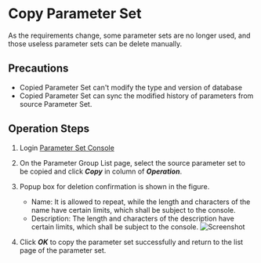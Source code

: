 # Copy Parameter Set
As the requirements change, some parameter sets are no longer used, and those useless parameter sets can be delete manually.

## Precautions

* Copied Parameter Set can't modify the type and version of database
* Copied Parameter Set can sync the modified history of parameters from source Parameter Set.

## Operation Steps

1. Login [Parameter Set Console](https://rds-console.jdcloud.com/paramgroup/list)
2. On the Parameter Group List page, select the source parameter set to be copied and click ***Copy*** in column of ***Operation***.
3. Popup box for deletion confirmation is shown in the figure.

    * Name: It is allowed to repeat, while the length and characters of the name have certain limits, which shall be subject to the console. 
    * Description: The length and characters of the description have certain limits, which shall be subject to the console. 
    ![Screenshot](https://img1.jcloudcs.com/cms/604bf122-ce51-44f0-9835-c0a7fbf3428220180815094448.png)
    
4. Click ***OK*** to copy the parameter set successfully and return to the list page of the parameter set.
